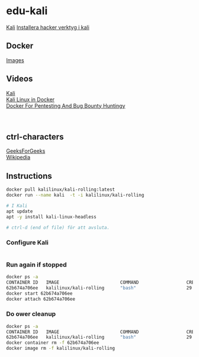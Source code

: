 # edu-kali

[Kali](https://www.kali.org/)
[Installera hacker verktyg i kali](https://www.kali.org/docs/containers/official-kalilinux-docker-images/)

## Docker

[Images](https://www.kali.org/docs/containers/official-kalilinux-docker-images/)

## Videos

[Kali](https://www.youtube.com/watch?v=lZAoFs75_cs)  
[Kali Linux in Docker](https://www.youtube.com/watch?v=JGgu8jVTejk)  
[Docker For Pentesting And Bug Bounty Huntingy](https://www.youtube.com/watch?v=5G6tA8Q9AuQ)  
[]()  
[]()  
[]()  

## ctrl-characters
[GeeksForGeeks](https://www.geeksforgeeks.org/control-characters/)  
[Wikipedia](https://en.wikipedia.org/wiki/Control_character)  

## Instructions

```bash
docker pull kalilinux/kali-rolling:latest
docker run --name kali  -t -i kalilinux/kali-rolling

# I Kali
apt update
apt -y install kali-linux-headless

# ctrl-d (end of file) för att avsluta.
````

### Configure Kali

```bash

```

### Run again if stopped
```bash
docker ps -a
CONTAINER ID   IMAGE                       COMMAND                  CREATED          STATUS                      
62b674a706ee   kalilinux/kali-rolling      "bash"                   29 minutes ago   Exited (0) 3 minutes ago
docker start 62b674a706ee 
docker attach 62b674a706ee
```

### Do ower cleanup

```bash
docker ps -a
CONTAINER ID   IMAGE                       COMMAND                  CREATED          STATUS                      
62b674a706ee   kalilinux/kali-rolling      "bash"                   29 minutes ago   Exited (0) 3 minutes ago
docker container rm -f 62b674a706ee
docker image rm -f kalilinux/kali-rolling

````
